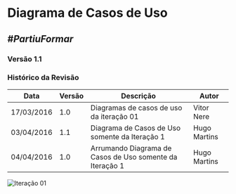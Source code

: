 # **Diagrama de Casos de Uso**

##  ***#PartiuFormar***

### **Versão 1.1**

### Histórico da Revisão
Data|Versão|Descrição|Autor
-----|------|---------|-------
17/03/2016|1.0|Diagramas de casos de uso da iteração 01| Vitor Nere
03/04/2016|1.1|Diagrama de Casos de Uso somente da Iteração 1| Hugo Martins
04/04/2016|1.0|Arrumando Diagrama de Casos de Uso somente da Iteração 1| Hugo Martins

![Iteração 01](http://imgur.com/6pAdlbm.png)